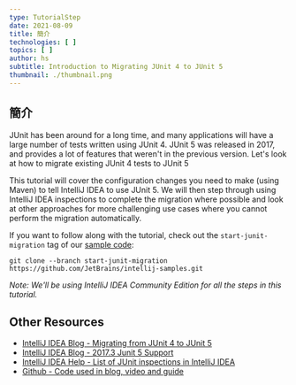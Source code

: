 ```yaml
---
type: TutorialStep
date: 2021-08-09
title: 簡介
technologies: [ ]
topics: [ ]
author: hs
subtitle: Introduction to Migrating JUnit 4 to JUnit 5
thumbnail: ./thumbnail.png
---
```


## 簡介
JUnit has been around for a long time, and many applications will have a large number of tests written using JUnit 4. JUnit 5 was released in 2017, and provides a lot of features that weren't in the previous version. Let's look at how to migrate existing JUnit 4 tests to JUnit 5

This tutorial will cover the configuration changes you need to make (using Maven) to tell IntelliJ IDEA to use JUnit 5. We will then step through using IntelliJ IDEA inspections to complete the migration where possible and look at other approaches for more challenging use cases where you cannot perform the migration automatically.

If you want to follow along with the tutorial, check out the `start-junit-migration` tag of our [sample code](https://github.com/JetBrains/intellij-samples/tree/start-junit-migration):

```
git clone --branch start-junit-migration https://github.com/JetBrains/intellij-samples.git
```

*Note: We'll be using IntelliJ IDEA Community Edition for all the steps in this tutorial.*

## Other Resources
- [IntelliJ IDEA Blog - Migrating from JUnit 4 to JUnit 5](https://blog.jetbrains.com/idea/2020/08/migrating-from-junit-4-to-junit-5/)
- [IntelliJ IDEA Blog - 2017.3 Junit 5 Support](https://blog.jetbrains.com/idea/2017/11/intellij-idea-2017-3-junit-support/)
- [IntelliJ IDEA Help - List of JUnit inspections in IntelliJ IDEA](https://www.jetbrains.com/help/idea/list-of-java-inspections.html#junit)
- [Github - Code used in blog, video and guide](https://github.com/JetBrains/intellij-samples/tree/b52a483d0d6fe612ea4ef3f727792a10795061f8)